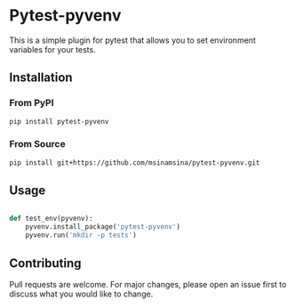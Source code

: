 # Pytest-pyvenv

This is a simple plugin for pytest that allows you to set environment
variables for your tests.

## Installation

### From PyPI

```bash
pip install pytest-pyvenv
```

### From Source

```bash
pip install git+https://github.com/msinamsina/pytest-pyvenv.git
```


## Usage

```python

def test_env(pyvenv):
    pyvenv.install_package('pytest-pyvenv')
    pyvenv.run('mkdir -p tests')
```

## Contributing

Pull requests are welcome. For major changes, please open an issue 
first to discuss what you would like to change.